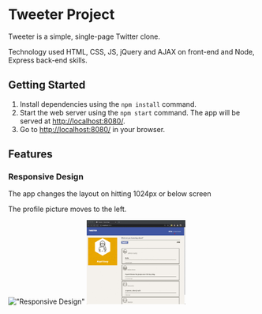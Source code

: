 # Tweeter Project

Tweeter is a simple, single-page Twitter clone.

Technology used HTML, CSS, JS, jQuery and AJAX on front-end and Node, Express back-end skills.

## Getting Started

1. Install dependencies using the `npm install` command.
2. Start the web server using the `npm start` command. The app will be served at <http://localhost:8080/>.
3. Go to <http://localhost:8080/> in your browser.

## Features

### Responsive Design

The app changes the layout on hitting 1024px or below screen

The profile picture moves to the left.

!["Responsive Design"]("https://github.com/kapildoppiogroup/tweeter/blob/master/resources/window_size.gif?raw=true")
<img src="https://github.com/kapildoppiogroup/tweeter/blob/master/resources/window_size.gif?raw=true" width="200px">

